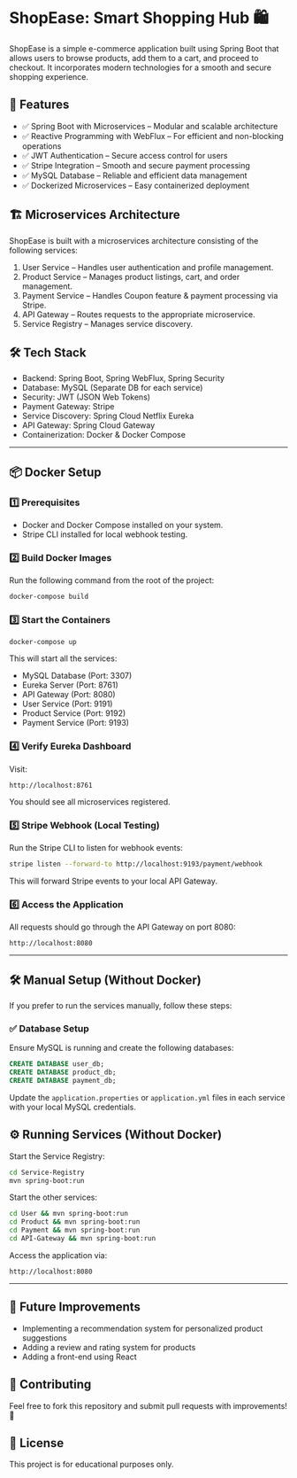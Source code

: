 # ShopEase: Smart Shopping Hub 🛍️

ShopEase is a simple e-commerce application built using Spring Boot that allows users to browse products, add them to a cart, and proceed to checkout. It incorporates modern technologies for a smooth and secure shopping experience.

## 🚀 Features

- ✅ Spring Boot with Microservices – Modular and scalable architecture  
- ✅ Reactive Programming with WebFlux – For efficient and non-blocking operations  
- ✅ JWT Authentication – Secure access control for users  
- ✅ Stripe Integration – Smooth and secure payment processing  
- ✅ MySQL Database – Reliable and efficient data management
- ✅ Dockerized Microservices – Easy containerized deployment

## 🏗️ Microservices Architecture

ShopEase is built with a microservices architecture consisting of the following services:

1. User Service – Handles user authentication and profile management.  
2. Product Service – Manages product listings, cart, and order management.  
3. Payment Service – Handles Coupon feature & payment processing via Stripe.  
4. API Gateway – Routes requests to the appropriate microservice.  
5. Service Registry – Manages service discovery.

## 🛠️ Tech Stack

- Backend: Spring Boot, Spring WebFlux, Spring Security  
- Database: MySQL (Separate DB for each service)  
- Security: JWT (JSON Web Tokens)  
- Payment Gateway: Stripe  
- Service Discovery: Spring Cloud Netflix Eureka  
- API Gateway: Spring Cloud Gateway
- Containerization: Docker & Docker Compose

---

## 📦 Docker Setup

### 1️⃣ Prerequisites

* Docker and Docker Compose installed on your system.
* Stripe CLI installed for local webhook testing.

### 2️⃣ Build Docker Images

Run the following command from the root of the project:

```bash
docker-compose build
```

### 3️⃣ Start the Containers

```bash
docker-compose up
```

This will start all the services:

* MySQL Database (Port: 3307)
* Eureka Server (Port: 8761)
* API Gateway (Port: 8080)
* User Service (Port: 9191)
* Product Service (Port: 9192)
* Payment Service (Port: 9193)

### 4️⃣ Verify Eureka Dashboard

Visit:

```
http://localhost:8761
```

You should see all microservices registered.

### 5️⃣ Stripe Webhook (Local Testing)

Run the Stripe CLI to listen for webhook events:

```bash
stripe listen --forward-to http://localhost:9193/payment/webhook
```

This will forward Stripe events to your local API Gateway.

### 6️⃣ Access the Application

All requests should go through the API Gateway on port 8080:

```
http://localhost:8080
```

---

## 🛠️ Manual Setup (Without Docker)

If you prefer to run the services manually, follow these steps:

### ✅ Database Setup

Ensure MySQL is running and create the following databases:

```sql
CREATE DATABASE user_db;
CREATE DATABASE product_db;
CREATE DATABASE payment_db;
```

Update the `application.properties` or `application.yml` files in each service with your local MySQL credentials.


## ⚙️ Running Services (Without Docker)

Start the Service Registry:

```bash
cd Service-Registry
mvn spring-boot:run
```

Start the other services:

```bash
cd User && mvn spring-boot:run
cd Product && mvn spring-boot:run
cd Payment && mvn spring-boot:run
cd API-Gateway && mvn spring-boot:run
```

Access the application via:

```
http://localhost:8080
```

---

## 📌 Future Improvements

- Implementing a recommendation system for personalized product suggestions
- Adding a review and rating system for products
- Adding a front-end using React

## 🤝 Contributing

Feel free to fork this repository and submit pull requests with improvements! 🚀

## 📜 License

This project is for educational purposes only.
